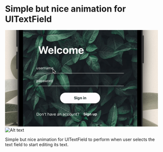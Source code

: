 # Simple but nice animation for UITextField


![ Alt text](textfield-animation-zoom.gif) [](textfield-animation-zoom.gif)
![ Alt text](textfield-animation.gif) [](textfield-animation.gif)

Simple but nice animation for UITextField to perform when user selects the text field to start editing its text.

